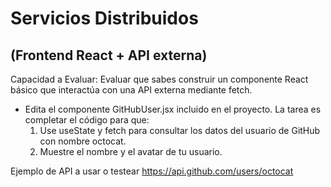 # Servicios Distribuidos 
## (Frontend React + API externa)
Capacidad a Evaluar: Evaluar que sabes construir un componente React básico
que interactúa con una API externa mediante fetch.
 - Edita el componente GitHubUser.jsx incluido en el proyecto. La tarea es completar
el código para que:
   1. Use useState y fetch para consultar los datos del usuario de GitHub con
nombre octocat.
   2. Muestre el nombre y el avatar de tu usuario.

Ejemplo de API a usar o testear
https://api.github.com/users/octocat

